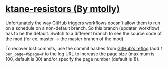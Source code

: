 # [ktane-resistors (By mtolly)](https://github.com/mtolly/ktane-resistors)

Unfortunately the way GitHub triggers workflows doesn't allow them to run on a schedule on a non-default branch. So this branch (updater_workflow) has to be the default. Switch to a different branch to see the source code of the mod (for ex. master -> the master branch of the mod)

To recover lost commits, use the commit hashes from [GitHub's reflog](https://api.github.com/repos/KtaneModules/ktane-resistors-mtolly/events) (add `?per_page=#&page=#` to the log URL to increase the page size (maximum is 100, default is 30) and/or specify the page number (default is 1)).

